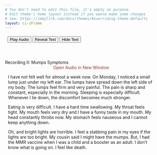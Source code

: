 ```yaml
---
# You don't need to edit this file, it's empty on purpose.
# Edit theme's home layout instead if you wanna make some changes
# See: https://jekyllrb.com/docs/themes/#overriding-theme-defaults
layout: ci-iFrame
---
```


<header class="CIE-header">
<div style="margin: auto; text-align: left; padding-top: .5em;">
&nbsp;
<audio id="EC04"><source src="/assets/audio/Mumps.mp3"></source></audio>
<input class="CIE-button-audio" type="button" onclick="document.getElementById('EC04').play()" value="Play Audio">
<button class="CIE-button" type="button" onclick="textReveal01()">Reveal Text</button>
<button class="CIE-button" type="button" onclick="textHide01()">Hide Text</button>
</div>
</header>


<div class="CIE-Content-Header">Recording II: Mumps Symptoms</div> 	
<div class="center-it" style="text-align: center;"><a style="color: #933; text-decoration: none;" href="/assets/audio/Mumps.mp3" target="_audio">Open Audio in New Window</a></div> 			
<div id="changeFontColor">
<p class="CIE-Content" style="padding-left: 10px; padding-right: 15px;">I have not felt well for almost a week now.  On Monday, I noticed a small lump just under my left ear.  The lumps have spread down the left side of my body.  The lumps feel firm and very painful.  The pain is sharp and constant, especially in the morning.  Sleeping is especially difficult. Whenever I lie down, the discomfort becomes much stronger.</p>
<p class="CIE-Content" style="padding-left: 10px; padding-right: 15px;">Eating is very difficult.  I have a hard time swallowing.  My throat feels tight.   My mouth feels very dry and I have a funny taste in my mouth.  My head constantly throbs now.  My stomach feels nauseous and I cannot keep anything down.</p>
<p class="CIE-Content" style="padding-left: 10px; padding-right: 15px;">Oh, and bright lights are horrible.  I feel a stabbing pain in my eyes if the lights are too bright.  My cousin said I might have the mumps.  But, I had the MMR vaccine when I was a child and a booster as an adult.  I don’t know what is going on.  I feel like death.</p>
</div>
